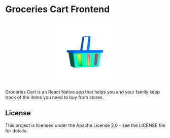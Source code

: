 # Groceries Cart Frontend

<p align="center">
  <img src="https://github.com/nazaruys/groceries_cart-frontend/blob/master/app/assets/Groceries-Cart.png?raw=true" alt="Groceries Cart"  width="200" height="200" />
</p>

Groceries Cart is an React Native app that helps you and your family keep track of the items you need to buy from stores.

## License

This project is licensed under the Apache License 2.0 - see the LICENSE file for details.
